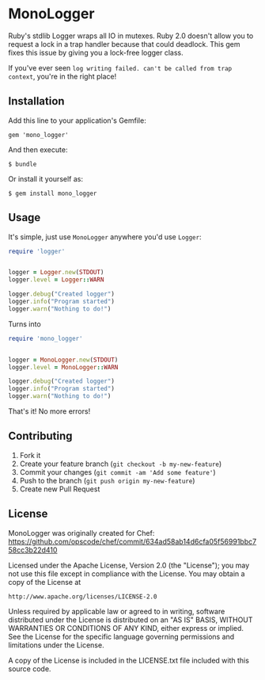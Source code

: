 # MonoLogger

Ruby's stdlib Logger wraps all IO in mutexes. Ruby 2.0 doesn't allow you to
request a lock in a trap handler because that could deadlock. This gem fixes
this issue by giving you a lock-free logger class.

If you've ever seen `log writing failed. can't be called from trap context`,
you're in the right place!

## Installation

Add this line to your application's Gemfile:

    gem 'mono_logger'

And then execute:

    $ bundle

Or install it yourself as:

    $ gem install mono_logger

## Usage

It's simple, just use `MonoLogger` anywhere you'd use `Logger`:

```ruby
require 'logger'


logger = Logger.new(STDOUT)
logger.level = Logger::WARN

logger.debug("Created logger")
logger.info("Program started")
logger.warn("Nothing to do!")
```

Turns into

```ruby
require 'mono_logger'


logger = MonoLogger.new(STDOUT)
logger.level = MonoLogger::WARN

logger.debug("Created logger")
logger.info("Program started")
logger.warn("Nothing to do!")
```

That's it! No more errors!

## Contributing

1. Fork it
2. Create your feature branch (`git checkout -b my-new-feature`)
3. Commit your changes (`git commit -am 'Add some feature'`)
4. Push to the branch (`git push origin my-new-feature`)
5. Create new Pull Request

## License

MonoLogger was originally created for Chef:
https://github.com/opscode/chef/commit/634ad58ab14d6cfa05f56991bbc758cc3b22d410

Licensed under the Apache License, Version 2.0 (the "License");
you may not use this file except in compliance with the License.
You may obtain a copy of the License at

    http://www.apache.org/licenses/LICENSE-2.0

Unless required by applicable law or agreed to in writing, software
distributed under the License is distributed on an "AS IS" BASIS,
WITHOUT WARRANTIES OR CONDITIONS OF ANY KIND, either express or implied.
See the License for the specific language governing permissions and
limitations under the License.

A copy of the License is included in the LICENSE.txt file included with this
source code.
